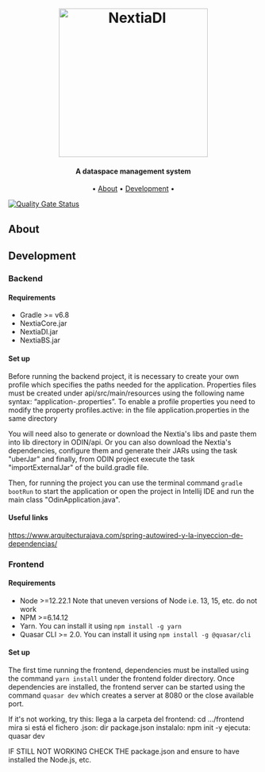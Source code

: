 <h1 align="center">
  <a href="https://www.essi.upc.edu/dtim/odin/"><img src="https://github.com/dtim-upc/newODIN/blob/master/logos/ODIN.svg" alt="NextiaDI" width="300">
  </a>
</h1>

<h4 align="center">A dataspace management system</a></h4>
<p align="center">
  • <a href="#about">About</a> •
  <a href="#development">Development</a> •
</p>


[![Quality Gate Status](https://sonarcloud.io/api/project_badges/measure?project=dtim-upc_newODIN&metric=alert_status)](https://sonarcloud.io/dashboard?id=dtim-upc_newODIN)

## About

## Development

### Backend

#### Requirements

* Gradle >= v6.8
* NextiaCore.jar
* NextiaDI.jar
* NextiaBS.jar

#### Set up

Before running the backend project, it is necessary to create your own profile which specifies the paths needed for the application. Properties files must be created under api/src/main/resources using the following name syntax: “application-<Profile name>.properties”. To enable a profile properties you need to modify the property  profiles.active: <Profile name> in the file application.properties in the same directory 

You will need also to generate or download the Nextia's libs and paste them into lib directory in ODIN/api. Or you can also download the Nextia's dependencies, configure them and generate their JARs using the task "uberJar" and finally, from ODIN project execute the task "importExternalJar" of the build.gradle file.

Then, for running the project you can use the terminal command `gradle bootRun` to start the application or open the project in Intellij IDE and run the main class "OdinApplication.java".

#### Useful links

https://www.arquitecturajava.com/spring-autowired-y-la-inyeccion-de-dependencias/

### Frontend

#### Requirements

* Node >=12.22.1  Note that uneven versions of Node i.e. 13, 15, etc. do not work
* NPM >=6.14.12
* Yarn. You can install it using `npm install -g yarn`
* Quasar CLI >= 2.0. You can install it using `npm install -g @quasar/cli`

#### Set up

The first time running the frontend, dependencies must be installed using the command `yarn install` under the frontend folder directory. Once dependencies are installed, the frontend server can be started using the command `quasar dev` which creates a server at 8080 or the close available port.

If it's not working, try this:
llega a la carpeta del frontend: cd .../frontend
mira si está el fichero .json: dir package.json
instalalo: npm init -y
ejecuta: quasar dev

IF STILL NOT WORKING CHECK THE package.json and ensure to have installed the Node.js, etc.

